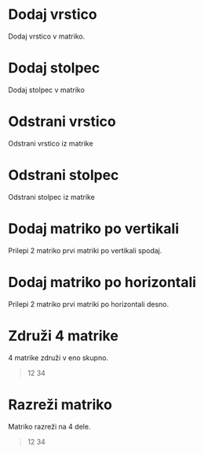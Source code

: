 # Dodaj vrstico
Dodaj vrstico v matriko.

# Dodaj stolpec
Dodaj stolpec v matriko

# Odstrani vrstico
Odstrani vrstico iz matrike

# Odstrani stolpec
Odstrani stolpec iz matrike

# Dodaj matriko po vertikali
Prilepi 2 matriko prvi matriki po vertikali spodaj.

# Dodaj matriko po horizontali
Prilepi 2 matriko prvi matriki po horizontali desno.

# Združi 4 matrike
4 matrike združi v eno skupno.
> 12
> 34

# Razreži matriko
Matriko razreži na 4 dele.

> 12
> 34
